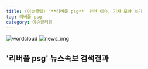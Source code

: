 ```yaml
---
title: (이슈클립) '**리버풀 psg**' 관련 이슈, 기사 모아 보기
tag: 리버풀 psg
category: 이슈클리핑
---
```

![wordcloud](https://s3.ap-northeast-2.amazonaws.com/lyrics101-wordcloud/2018-09-19-1537314316.png)
![news_img](https://user-images.githubusercontent.com/42597476/44507050-1206f400-a6e4-11e8-8d98-7ffbfebb353f.png)
## **'**리버풀 psg**'** 뉴스속보 검색결과

